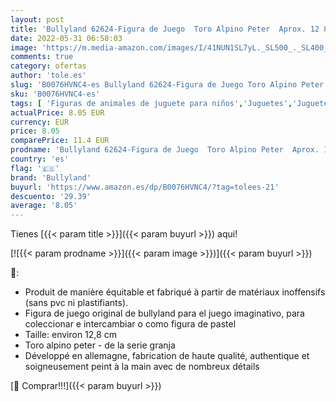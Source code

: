 ```yaml
---
layout: post
title: 'Bullyland 62624-Figura de Juego  Toro Alpino Peter  Aprox. 12 8 cm de Altura  Figura Pintada a Mano  sin PVC  para Que los niños jueguen con la imaginación  Color marrón  Bullyworld 62624 '
date: 2022-05-31 06:58:03
image: 'https://m.media-amazon.com/images/I/41NUN1SL7yL._SL500_._SL400_.jpg'
comments: true
category: ofertas
author: 'tole.es'
slug: 'B0076HVNC4-es Bullyland 62624-Figura de Juego Toro Alpino Peter Aprox....'
sku: 'B0076HVNC4-es'
tags: [ 'Figuras de animales de juguete para niños','Juguetes','Juguetes y juegos','Muñecos y figuras','alpino','bullyland','🇪🇸', ]
actualPrice: 8.05 EUR
currency: EUR
price: 8.05
comparePrice: 11.4 EUR
prodname: 'Bullyland 62624-Figura de Juego  Toro Alpino Peter  Aprox. 12 8 cm de Altura  Figura Pintada a Mano  sin PVC  para Que los niños jueguen con la imaginación  Color marrón  Bullyworld 62624 '
country: 'es'
flag: '🇪🇸'
brand: 'Bullyland'
buyurl: 'https://www.amazon.es/dp/B0076HVNC4/?tag=tolees-21'
descuento: '29.39'
average: '8.05'
---
```


Tienes [{{< param title >}}]({{< param buyurl >}}) aqui!

[![{{< param prodname >}}]({{< param image >}})]({{< param buyurl >}})

🔎:

- Produit de manière équitable et fabriqué à partir de matériaux inoffensifs (sans pvc ni plastifiants).
- Figura de juego original de bullyland para el juego imaginativo, para coleccionar e intercambiar o como figura de pastel
- Taille: environ 12,8 cm
- Toro alpino peter - de la serie granja
- Développé en allemagne, fabrication de haute qualité, authentique et soigneusement peint à la main avec de nombreux détails

[🛒 Comprar!!!]({{< param buyurl >}})
